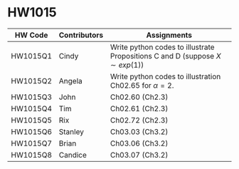 # HW1015



| HW Code   | Contributors | Assignments                                                                 |
|-----------|--------------|-----------------------------------------------------------------------------|
| HW1015Q1  | Cindy        | Write python codes to illustrate Propositions C and D (suppose $X\sim exp(1)$)|
| HW1015Q2  | Angela       | Write python codes to illustration Ch02.65 for $\alpha = 2$.                 |
| HW1015Q3  | John         | Ch02.60 (Ch2.3)                                                              |
| HW1015Q4  | Tim          | Ch02.61 (Ch2.3)                                                              |
| HW1015Q5  | Rix          | Ch02.72 (Ch2.3)                                                              |
| HW1015Q6  | Stanley      | Ch03.03 (Ch3.2)                                                              |
| HW1015Q7  | Brian        | Ch03.06 (Ch3.2)                                                              |
| HW1015Q8  | Candice      | Ch03.07 (Ch3.2)                                                              |
